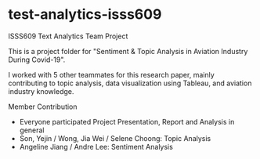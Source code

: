 # test-analytics-isss609
ISSS609 Text Analytics Team Project

This is a project folder for "Sentiment & Topic Analysis in Aviation Industry During Covid-19".

I worked with 5 other teammates for this research paper, mainly contributing to topic analysis, data visualization using Tableau, and aviation industry knowledge.

Member Contribution
- Everyone participated Project Presentation, Report and Analysis in general
- Son, Yejin / Wong, Jia Wei / Selene Choong: Topic Analysis
- Angeline Jiang / Andre Lee: Sentiment Analysis
